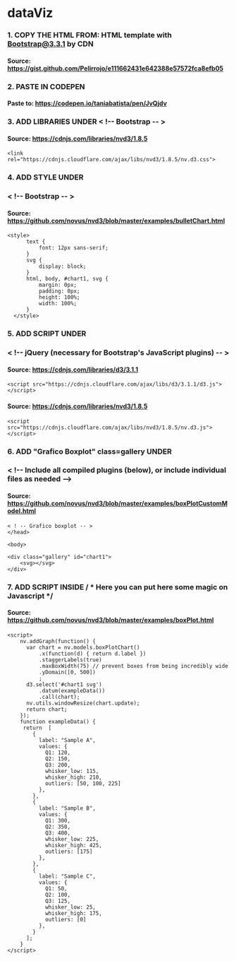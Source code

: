 # dataViz 


### 1. COPY THE HTML FROM:    HTML template with Bootstrap@3.3.1 by CDN

#### Source:  https://gist.github.com/Pelirrojo/e111662431e642388e57572fca8efb05 
  
  


### 2. PASTE IN CODEPEN 

#### Paste to:  https://codepen.io/taniabatista/pen/JvQjdv
  
  


 
### 3. ADD LIBRARIES UNDER     < !-- Bootstrap -- >

#### Source:  https://cdnjs.com/libraries/nvd3/1.8.5

    <link rel="https://cdnjs.cloudflare.com/ajax/libs/nvd3/1.8.5/nv.d3.css">
  
  



### 4. ADD STYLE UNDER      
### < !-- Bootstrap -- >

#### Source:  https://github.com/novus/nvd3/blob/master/examples/bulletChart.html 

    <style>
          text {
              font: 12px sans-serif;
          }
          svg {
              display: block;
          }
          html, body, #chart1, svg {
              margin: 0px;
              padding: 0px;
              height: 100%;
              width: 100%;
          }
      </style>
  
  


  
    
### 5. ADD SCRIPT UNDER 	
### < !-- jQuery (necessary for Bootstrap's JavaScript plugins) -- >

#### Source:  https://cdnjs.com/libraries/d3/3.1.1

    <script src="https://cdnjs.cloudflare.com/ajax/libs/d3/3.1.1/d3.js"></script>

#### Source:  https://cdnjs.com/libraries/nvd3/1.8.5

    <script src="https://cdnjs.cloudflare.com/ajax/libs/nvd3/1.8.5/nv.d3.js"></script>

 
 
 
 
 
### 6. ADD "Grafico Boxplot" class=gallery UNDER    
### < !-- Include all compiled plugins (below), or include individual files as needed -->

#### Source:  https://github.com/novus/nvd3/blob/master/examples/boxPlotCustomModel.html    

    < ! -- Grafico boxplot -- >
    </head>

    <body>

    <div class="gallery" id="chart1">
        <svg></svg>
    </div>     






### 7. ADD SCRIPT INSIDE         / * Here you can put here some magic on Javascript */
#### Source:   https://github.com/novus/nvd3/blob/master/examples/boxPlot.html 


    <script>
        nv.addGraph(function() {
          var chart = nv.models.boxPlotChart()
              .x(function(d) { return d.label })
              .staggerLabels(true)
              .maxBoxWidth(75) // prevent boxes from being incredibly wide
              .yDomain([0, 500])
              ;
          d3.select('#chart1 svg')
              .datum(exampleData())
              .call(chart);
          nv.utils.windowResize(chart.update);
          return chart;
        });
        function exampleData() {
         return  [
            {
              label: "Sample A",
              values: {
                Q1: 120,
                Q2: 150,
                Q3: 200,
                whisker_low: 115,
                whisker_high: 210,
                outliers: [50, 100, 225]
              },
            },
            {
              label: "Sample B",
              values: {
                Q1: 300,
                Q2: 350,
                Q3: 400,
                whisker_low: 225,
                whisker_high: 425,
                outliers: [175]
              },
            },
            {
              label: "Sample C",
              values: {
                Q1: 50,
                Q2: 100,
                Q3: 125,
                whisker_low: 25,
                whisker_high: 175,
                outliers: [0]
              },
            }
          ];
        }
    </script>

